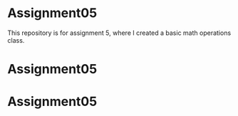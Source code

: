 # Assignment05
This repository is for assignment 5, where I created a basic math operations class.
# Assignment05
# Assignment05
